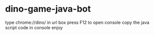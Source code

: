 # dino-game-java-bot
type chrome://dino/ in url box
press F12 to open console
copy the java script code in console
enjoy
